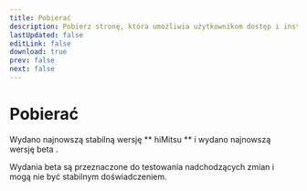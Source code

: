 ```yaml
---
title: Pobierać
description: Pobierz stronę, która umożliwia użytkownikom dostęp i instalowanie najnowszej wersji aplikacji.
lastUpdated: false
editLink: false
download: true
prev: false
next: false
---
```


# Pobierać

Wydano najnowszą stabilną wersję ** hiMitsu ** **<ReleaseDate type="stable" />** i wydano najnowszą wersję beta **<ReleaseDate type="beta" />**.

Wydania beta są przeznaczone do testowania nadchodzących zmian i mogą nie być stabilnym doświadczeniem.

<DownloadButtons />
<suspense>
<Changelog type="stable"/>
</suspense>